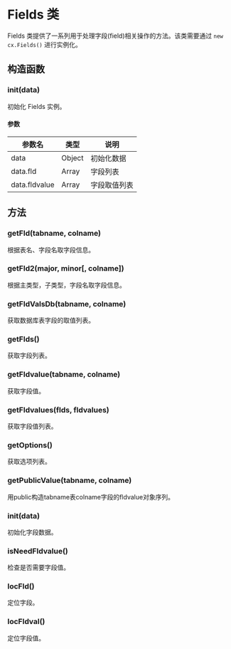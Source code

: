 # Fields 类

Fields 类提供了一系列用于处理字段(field)相关操作的方法。该类需要通过 `new cx.Fields()` 进行实例化。

## 构造函数

### init(data)

初始化 Fields 实例。

#### 参数

| 参数名 | 类型 | 说明 |
|--------|------|------|
| data | Object | 初始化数据 |
| data.fld | Array | 字段列表 |
| data.fldvalue | Array | 字段取值列表 |

## 方法

### getFld(tabname, colname)
根据表名、字段名取字段信息。

### getFld2(major, minor[, colname])
根据主类型，子类型，字段名取字段信息。

### getFldValsDb(tabname, colname)
获取数据库表字段的取值列表。

### getFlds()
获取字段列表。

### getFldvalue(tabname, colname)
获取字段值。

### getFldvalues(flds, fldvalues)
获取字段值列表。

### getOptions()
获取选项列表。

### getPublicValue(tabname, colname)
用public构造tabname表colname字段的fldvalue对象序列。

### init(data)
初始化字段数据。

### isNeedFldvalue()
检查是否需要字段值。

### locFld()
定位字段。

### locFldval()
定位字段值。 